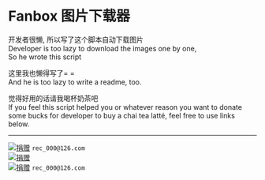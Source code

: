 # Fanbox 图片下载器

开发者很懒, 所以写了这个脚本自动下载图片\
Developer is too lazy to download the images one by one,\
So he wrote this script

这里我也懒得写了= =\
And he is too lazy to write a readme, too.

觉得好用的话请我喝杯奶茶吧\
If you feel this script helped you or whatever reason you want to donate some bucks for developer to buy a chai tea latté, feel free to use links below.

---

[![捐赠](https://img.shields.io/badge/捐赠-支付宝二维码-BLUE.svg)](https://api.qrserver.com/v1/create-qr-code/?size=320x320&data=https://qr.alipay.com/fkx09642afxf1dgxi5kwp19) `rec_000@126.com`\
[![捐赠](https://img.shields.io/badge/捐赠-微信二维码-DARKGREEN.svg)](https://api.qrserver.com/v1/create-qr-code/?size=320x320&data=wxp://f2f0QA34gBTVa83jgkEgGrGiOuWQOtHMTxku)\
[![捐赠](https://img.shields.io/badge/Donate-PayPal-DARKBLUE.svg)](https://paypal.me/7099Kii) `rec_000@126.com`
